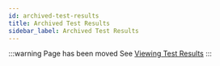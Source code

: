 ```yaml
---
id: archived-test-results
title: Archived Test Results
sidebar_label: Archived Test Results
---
```


:::warning Page has been moved
See [Viewing Test Results](/test-results/viewing-test-results/#archived-test-results)
:::
